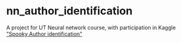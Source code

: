 # nn_author_identification
A project for UT Neural network course, with participation in Kaggle ["Spooky Author identification"](https://l.messenger.com/l.php?u=https%3A%2F%2Fwww.kaggle.com%2Fc%2Fspooky-author-identification&amp;h=ATOu2TqKmsayPua35ugew3PvQPUJWNCx_g0QZsqzJ4FFV5tyn2UlKlf1XF-1lpzoJVr7XLVV9H8Vb_4RVjygxp-7bSVAvS0xSDLeEkw3ScHM8VylWOisjq6niuSsNhbsoHM)
